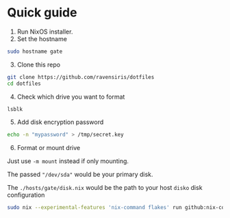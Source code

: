 # Quick guide

1. Run NixOS installer.
2. Set the hostname

```sh
sudo hostname gate
```
3. Clone this repo

```sh
git clone https://github.com/ravensiris/dotfiles
cd dotfiles
```

4. Check which drive you want to format

```sh
lsblk
```
5. Add disk encryption password

```sh
echo -n "mypassword" > /tmp/secret.key
```

6. Format or mount drive

Just use `-m mount` instead if only mounting.

The passed `"/dev/sda"` would be your primary disk.

The `./hosts/gate/disk.nix` would be the path to your host `disko` disk configuration

```sh
sudo nix --experimental-features 'nix-command flakes' run github:nix-community/disko -- ./hosts/gate/disk.nix -m zap_create_mount --arg "disks" '["/dev/sda"]'
```

